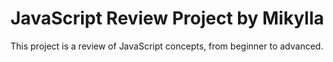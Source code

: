 # JavaScript Review Project by Mikylla
This project is a review of JavaScript concepts, from beginner to advanced.